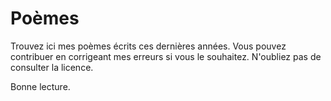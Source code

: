 # Poèmes
Trouvez ici mes poèmes écrits ces dernières années.
Vous pouvez contribuer en corrigeant mes erreurs si vous le souhaitez.
N'oubliez pas de consulter la licence.

Bonne lecture.
